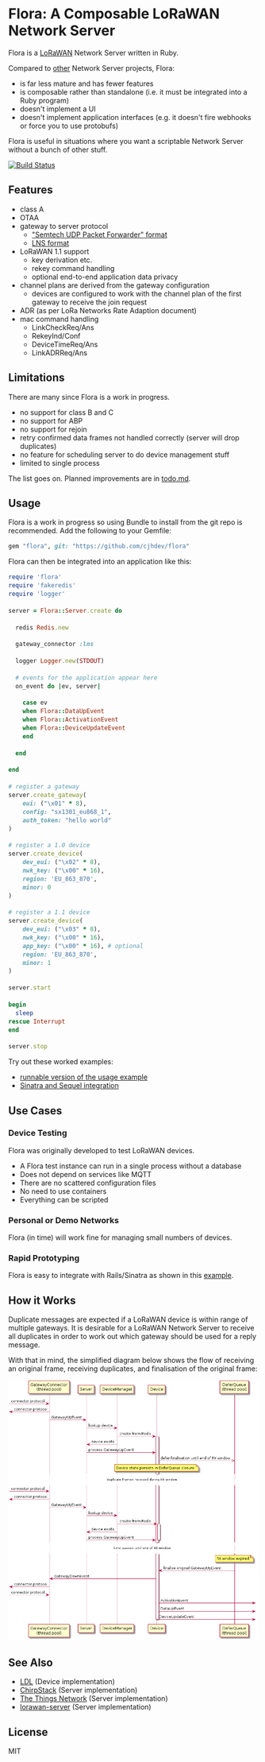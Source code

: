 Flora: A Composable LoRaWAN Network Server
==========================================

Flora is a [LoRaWAN](https://en.wikipedia.org/wiki/LoRa#LoRaWAN) 
Network Server written in Ruby.

Compared to [other](#see-also) Network Server projects, Flora:

- is far less mature and has fewer features
- is composable rather than standalone (i.e. it must be integrated into a Ruby program)
- doesn't implement a UI
- doesn't implement application interfaces (e.g. it doesn't fire webhooks or force you to use protobufs)

Flora is useful in situations where you want a scriptable Network Server 
without a bunch of other stuff. 

[![Build Status](https://travis-ci.org/cjhdev/flora.svg?branch=master)](https://travis-ci.org/cjhdev/flora)

## Features

- class A
- OTAA
- gateway to server protocol    
    - ["Semtech UDP Packet Forwarder" format](https://github.com/Lora-net/packet_forwarder)
    - [LNS format](https://doc.sm.tc/station/tcproto.html)
- LoRaWAN 1.1 support
    - key derivation etc.
    - rekey command handling
    - optional end-to-end application data privacy
- channel plans are derived from the gateway configuration
    - devices are configured to work with the channel plan of the first gateway to receive the join request
- ADR (as per LoRa Networks Rate Adaption document)
- mac command handling
    - LinkCheckReq/Ans
    - RekeyInd/Conf
    - DeviceTimeReq/Ans
    - LinkADRReq/Ans  

## Limitations

There are many since Flora is a work in progress.

- no support for class B and C
- no support for ABP
- no support for rejoin
- retry confirmed data frames not handled correctly (server will drop duplicates)
- no feature for scheduling server to do device management stuff
- limited to single process

The list goes on. Planned improvements are in [todo.md](todo.md).
        
## Usage

Flora is a work in progress so using Bundle to install from the git
repo is recommended. Add the following to your Gemfile:

~~~ ruby
gem "flora", git: "https://github.com/cjhdev/flora"
~~~

Flora can then be integrated into an application like this:

~~~ ruby
require 'flora'
require 'fakeredis'
require 'logger'

server = Flora::Server.create do

  redis Redis.new

  gateway_connector :lns
  
  logger Logger.new(STDOUT)
  
  # events for the application appear here
  on_event do |ev, server|
  
    case ev
    when Flora::DataUpEvent           
    when Flora::ActivationEvent    
    when Flora::DeviceUpdateEvent
    end
       
  end
  
end

# register a gateway
server.create_gateway(
    eui: ("\x01" * 8),
    config: "sx1301_eu868_1",
    auth_token: "hello world"
)

# register a 1.0 device
server.create_device(
    dev_eui: ("\x02" * 8),
    nwk_key: ("\x00" * 16),
    region: 'EU_863_870',
    minor: 0
)

# register a 1.1 device
server.create_device(
    dev_eui: ("\x03" * 8),
    nwk_key: ("\x00" * 16),
    app_key: ("\x00" * 16), # optional
    region: 'EU_863_870',
    minor: 1
)

server.start

begin
  sleep
rescue Interrupt
end

server.stop
~~~

Try out these worked examples:

- [runnable version of the usage example](examples/stdout)
- [Sinatra and Sequel integration](examples/sinatra)

## Use Cases

### Device Testing

Flora was originally developed to test LoRaWAN devices.

- A Flora test instance can run in a single process without a database
- Does not depend on services like MQTT
- There are no scattered configuration files
- No need to use containers
- Everything can be scripted

### Personal or Demo Networks

Flora (in time) will work fine for managing small numbers of devices.
        
### Rapid Prototyping

Flora is easy to integrate with Rails/Sinatra as shown in this
[example](examples/sinatra).

## How it Works

Duplicate messages are expected if a LoRaWAN device is within range of 
multiple gateways. It is desirable for a LoRaWAN Network Server to receive
all duplicates in order to work out which gateway should be used for 
a reply message.

With that in mind, the simplified diagram below shows the flow of 
receiving an original frame, receiving duplicates, and finalisation 
of the original frame:

![sequence diagram](sequence_diagram.png)

## See Also

- [LDL](https://github.com/cjhdev/lora_device_lib) (Device implementation)
- [ChirpStack](https://www.chirpstack.io/) (Server implementation)
- [The Things Network](https://github.com/TheThingsNetwork) (Server implementation)
- [lorawan-server](https://github.com/gotthardp/lorawan-server) (Server implementation)

## License

MIT

